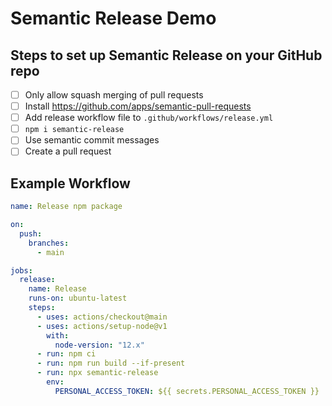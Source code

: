 # Semantic Release Demo

## Steps to set up Semantic Release on your GitHub repo

- [ ] Only allow squash merging of pull requests
- [ ] Install https://github.com/apps/semantic-pull-requests
- [ ] Add release workflow file to `.github/workflows/release.yml`
- [ ] `npm i semantic-release`
- [ ] Use semantic commit messages
- [ ] Create a pull request

## Example Workflow

```yml
name: Release npm package

on:
  push:
    branches:
      - main

jobs:
  release:
    name: Release
    runs-on: ubuntu-latest
    steps:
      - uses: actions/checkout@main
      - uses: actions/setup-node@v1
        with:
          node-version: "12.x"
      - run: npm ci
      - run: npm run build --if-present
      - run: npx semantic-release
        env:
          PERSONAL_ACCESS_TOKEN: ${{ secrets.PERSONAL_ACCESS_TOKEN }}
```
